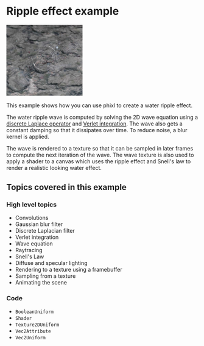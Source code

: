 # Ripple effect example

<img src="./screenshot.png" width="200">

This example shows how you can use phixl to create a water ripple effect.

The water ripple wave is computed by solving the 2D wave equation using a
[discrete Laplace operator](https://en.wikipedia.org/wiki/Discrete_Laplace_operator#Implementation_via_operator_discretization)
and [Verlet integration](https://en.wikipedia.org/wiki/Verlet_integration).
The wave also gets a constant damping so that it dissipates over time.
To reduce noise, a blur kernel is applied.

The wave is rendered to a texture so that it can be sampled in later frames
to compute the next iteration of the wave. The wave texture is also used
to apply a shader to a canvas which uses the ripple effect and Snell's law
to render a realistic looking water effect.

## Topics covered in this example

### High level topics

- Convolutions
- Gaussian blur filter
- Discrete Laplacian filter
- Verlet integration
- Wave equation
- Raytracing
- Snell's Law
- Diffuse and specular lighting
- Rendering to a texture using a framebuffer
- Sampling from a texture
- Animating the scene

### Code

- `BooleanUniform`
- `Shader`
- `Texture2DUniform`
- `Vec2Attribute`
- `Vec2Uniform`
